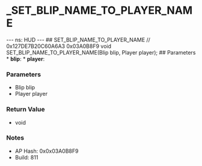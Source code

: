 # _SET_BLIP_NAME_TO_PLAYER_NAME

--- ns: HUD --- ## SET_BLIP_NAME_TO_PLAYER_NAME  // 0x127DE7B20C60A6A3 0x03A0B8F9 void SET_BLIP_NAME_TO_PLAYER_NAME(Blip blip, Player player);   ## Parameters * **blip**: * **player**:

### Parameters
* Blip blip
* Player player

### Return Value
* void

### Notes
* AP Hash: 0x0x03A0B8F9
* Build: 811

